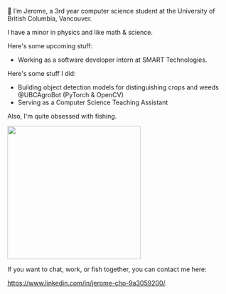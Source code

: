 👋 I’m Jerome, a 3rd year computer science student at the University of British Columbia, Vancouver.

I have a minor in physics and like math & science. 

Here's some upcoming stuff:
- Working as a software developer intern at SMART Technologies. 

Here's some stuff I did: 

- Building object detection models for distinguishing crops and weeds @UBCAgroBot (PyTorch & OpenCV)
- Serving as a Computer Science Teaching Assistant 

Also, I'm quite obsessed with fishing. 

<img src="https://github.com/jeromecho/jeromecho/assets/71617542/873d3b13-417f-4fab-8d68-a89a9664b38a" height="300" />


If you want to chat, work, or fish together, you can contact me here: 

https://www.linkedin.com/in/jerome-cho-9a3059200/. 

<!---
jeromecho/jeromecho is a ✨ special ✨ repository because its `README.md` (this file) appears on your GitHub profile.
You can click the Preview link to take a look at your changes.
--->
